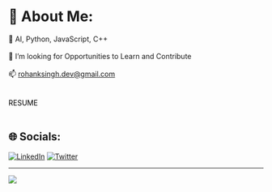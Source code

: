 # 💫 About Me:
🌱 AI, Python, JavaScript, C++<br><br>👯 I’m looking for Opportunities to Learn and Contribute<br><br>📫 rohanksingh.dev@gmail.com<br><br><br> <a style="color: black; text-decoration: none;" href="https://drive.google.com/file/d/18RKZ32jhHoLtdVwn1aSTIG3EdIbUWC7-/view?usp=sharing">RESUME</a> <br><br>



## 🌐 Socials:
[![LinkedIn](https://img.shields.io/badge/LinkedIn-%230077B5.svg?logo=linkedin&logoColor=white)](https://linkedin.com/in/roxoho) [![Twitter](https://img.shields.io/badge/Twitter-%231DA1F2.svg?logo=Twitter&logoColor=white)](https://twitter.com/roxohoking) 


---
[![](https://visitcount.itsvg.in/api?id=roxoho&icon=4&color=0)](https://visitcount.itsvg.in)

